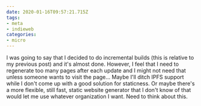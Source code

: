 ```yaml
---
date: 2020-01-16T09:57:21.715Z
tags:
- meta
- indieweb
categories:
- micro
---
```


I was going to say that I decided to do incremental builds (this is relative to my previous post) and it's almost done. However, I feel that I need to regenerate too many pages after each update and I might not need that unless someone wants to visit the page... Maybe I'll ditch IPFS support while I don't come up with a good solution for staticness. Or maybe there's a more flexible, still fast, static website generator that I don't know of that would let me use whatever organization I want. Need to think about this.
